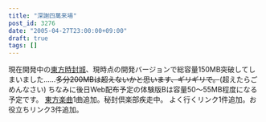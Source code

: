 ```yaml
---
title: "深謝四萬来場"
post_id: 3276
date: "2005-04-27T23:00:00+09:00"
draft: true
tags: []
---
```



現在開発中の[東方時封城](https://danmaq.com/!/thA/)、現時点の開発バージョンで総容量150MB突破してしまいました……~~多分200MBは超えないかと思います、ギリギリで。~~(超えたらごめんなさい) ちなみに後日Web配布予定の体験版Bは容量50～55MB程度になる予定です。  [東方楽曲](https://danmaq.com/3275)1曲追加。秘封倶楽部疾走中。 よく行くリンク1件追加。お役立ちリンク3件追加。
